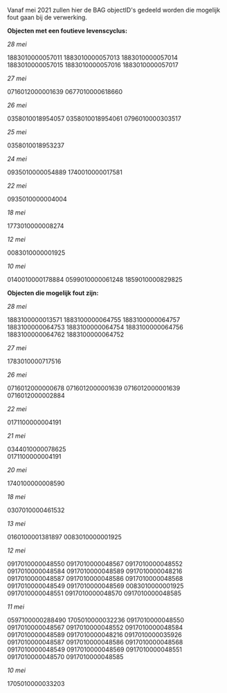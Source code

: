 Vanaf mei 2021 zullen hier de BAG objectID's gedeeld worden die mogelijk fout gaan bij de verwerking.

**Objecten met een foutieve levenscyclus:**
  
*28 mei*  

1883010000057011
1883010000057013
1883010000057014
1883010000057015
1883010000057016
1883010000057017
  
  
*27 mei*  

0716012000001639
0677010000618660
  
  
*26 mei*  

0358010018954057
0358010018954061
0796010000303517
  
  
*25 mei*  

0358010018953237
  
  
*24 mei*  

0935010000054889
1740010000017581
  
  
*22 mei*  

0935010000004004
  
  
*18 mei*  

1773010000008274
  
  
*12 mei*  

0083010000001925
  
  
*10 mei*  

0140010000178884
0599010000061248
1859010000829825
  
  
**Objecten die mogelijk fout zijn:**  

*28 mei*

1883100000013571
1883100000064755
1883100000064757
1883100000064753
1883100000064754
1883100000064756
1883100000064762
1883100000064752  


*27 mei*

1783010000717516  

*26 mei*

0716012000000678
0716012000001639
0716012000001639
0716012000002884


*22 mei*

0171100000004191  

*21 mei* 

0344010000078625  
0171100000004191  

*20 mei*

1740100000008590 

*18 mei* 

0307010000461532  

*13 mei*

0160100001381897
0083010000001925  

*12 mei*

0917010000048550
0917010000048567
0917010000048552
0917010000048584
0917010000048589
0917010000048216
0917010000048587
0917010000048586
0917010000048568
0917010000048549
0917010000048569
0083010000001925
0917010000048551
0917010000048570
0917010000048585  

*11 mei*

0597100000288490
1705010000032236
0917010000048550
0917010000048567
0917010000048552
0917010000048584
0917010000048589
0917010000048216
0917010000035926
0917010000048587
0917010000048586
0917010000048568
0917010000048549
0917010000048569
0917010000048551
0917010000048570
0917010000048585  


*10 mei*

1705010000033203

